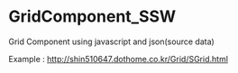 # GridComponent_SSW

Grid Component using javascript and json(source data)

Example : http://shin510647.dothome.co.kr/Grid/SGrid.html

